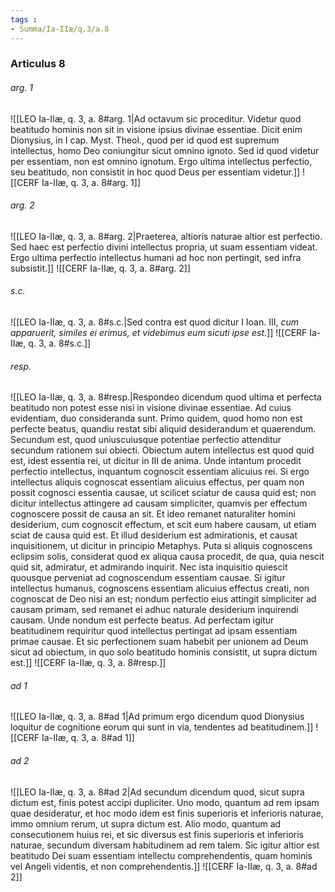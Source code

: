 ```yaml
---
tags : 
- Summa/Ia-IIæ/q.3/a.8
---
```


### Articulus 8

###### arg. 1
![[LEO Ia-IIæ, q. 3, a. 8#arg. 1|Ad octavum sic proceditur. Videtur quod beatitudo hominis non sit in visione ipsius divinae essentiae. Dicit enim Dionysius, in I cap. Myst. Theol., quod per id quod est supremum intellectus, homo Deo coniungitur sicut omnino ignoto. Sed id quod videtur per essentiam, non est omnino ignotum. Ergo ultima intellectus perfectio, seu beatitudo, non consistit in hoc quod Deus per essentiam videtur.]]
![[CERF Ia-IIæ, q. 3, a. 8#arg. 1]]

###### arg. 2
![[LEO Ia-IIæ, q. 3, a. 8#arg. 2|Praeterea, altioris naturae altior est perfectio. Sed haec est perfectio divini intellectus propria, ut suam essentiam videat. Ergo ultima perfectio intellectus humani ad hoc non pertingit, sed infra subsistit.]]
![[CERF Ia-IIæ, q. 3, a. 8#arg. 2]]

###### s.c.
![[LEO Ia-IIæ, q. 3, a. 8#s.c.|Sed contra est quod dicitur I Ioan. III, *cum apparuerit, similes ei erimus, et videbimus eum sicuti ipse est*.]]
![[CERF Ia-IIæ, q. 3, a. 8#s.c.]]

###### resp.
![[LEO Ia-IIæ, q. 3, a. 8#resp.|Respondeo dicendum quod ultima et perfecta beatitudo non potest esse nisi in visione divinae essentiae. Ad cuius evidentiam, duo consideranda sunt. Primo quidem, quod homo non est perfecte beatus, quandiu restat sibi aliquid desiderandum et quaerendum. Secundum est, quod uniuscuiusque potentiae perfectio attenditur secundum rationem sui obiecti. Obiectum autem intellectus est quod quid est, idest essentia rei, ut dicitur in III de anima. Unde intantum procedit perfectio intellectus, inquantum cognoscit essentiam alicuius rei. Si ergo intellectus aliquis cognoscat essentiam alicuius effectus, per quam non possit cognosci essentia causae, ut scilicet sciatur de causa quid est; non dicitur intellectus attingere ad causam simpliciter, quamvis per effectum cognoscere possit de causa an sit. Et ideo remanet naturaliter homini desiderium, cum cognoscit effectum, et scit eum habere causam, ut etiam sciat de causa quid est. Et illud desiderium est admirationis, et causat inquisitionem, ut dicitur in principio Metaphys. Puta si aliquis cognoscens eclipsim solis, considerat quod ex aliqua causa procedit, de qua, quia nescit quid sit, admiratur, et admirando inquirit. Nec ista inquisitio quiescit quousque perveniat ad cognoscendum essentiam causae. Si igitur intellectus humanus, cognoscens essentiam alicuius effectus creati, non cognoscat de Deo nisi an est; nondum perfectio eius attingit simpliciter ad causam primam, sed remanet ei adhuc naturale desiderium inquirendi causam. Unde nondum est perfecte beatus. Ad perfectam igitur beatitudinem requiritur quod intellectus pertingat ad ipsam essentiam primae causae. Et sic perfectionem suam habebit per unionem ad Deum sicut ad obiectum, in quo solo beatitudo hominis consistit, ut supra dictum est.]]
![[CERF Ia-IIæ, q. 3, a. 8#resp.]]

###### ad 1
![[LEO Ia-IIæ, q. 3, a. 8#ad 1|Ad primum ergo dicendum quod Dionysius loquitur de cognitione eorum qui sunt in via, tendentes ad beatitudinem.]]
![[CERF Ia-IIæ, q. 3, a. 8#ad 1]]

###### ad 2
![[LEO Ia-IIæ, q. 3, a. 8#ad 2|Ad secundum dicendum quod, sicut supra dictum est, finis potest accipi dupliciter. Uno modo, quantum ad rem ipsam quae desideratur, et hoc modo idem est finis superioris et inferioris naturae, immo omnium rerum, ut supra dictum est. Alio modo, quantum ad consecutionem huius rei, et sic diversus est finis superioris et inferioris naturae, secundum diversam habitudinem ad rem talem. Sic igitur altior est beatitudo Dei suam essentiam intellectu comprehendentis, quam hominis vel Angeli videntis, et non comprehendentis.]]
![[CERF Ia-IIæ, q. 3, a. 8#ad 2]]

